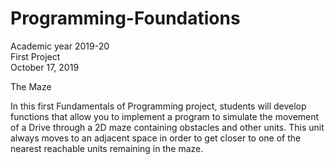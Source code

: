 # Programming-Foundations
Academic year 2019-20  <br />
First Project  <br />
October 17, 2019  <br />

The Maze  <br />

In this first Fundamentals of Programming project, students will develop
functions that allow you to implement a program to simulate the movement of a
Drive through a 2D maze containing obstacles and other units. This unit
always moves to an adjacent space in order to get closer to one of the
nearest reachable units remaining in the maze.
